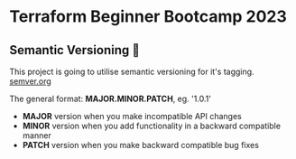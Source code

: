 # Terraform Beginner Bootcamp 2023

## Semantic Versioning :mage:

This project is going to utilise semantic versioning for it's tagging.
[semver.org](https://semver.org/)

The general format:
**MAJOR.MINOR.PATCH**, eg. '1.0.1'

- **MAJOR** version when you make incompatible API changes
- **MINOR** version when you add functionality in a backward compatible manner
- **PATCH** version when you make backward compatible bug fixes